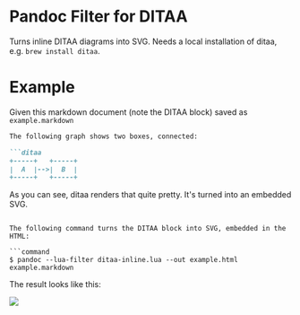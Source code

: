 # Pandoc Filter for DITAA

Turns inline DITAA diagrams into SVG. Needs a local installation of ditaa, e.g. `brew install ditaa`.

# Example

Given this markdown document (note the DITAA block) saved as `example.markdown`

```markdown
The following graph shows two boxes, connected:

```ditaa
+-----+   +-----+
|  A  |-->|  B  |
+-----+   +-----+
 ```

As you can see, ditaa renders that quite pretty. It's turned into an embedded SVG.

```

The following command turns the DITAA block into SVG, embedded in the HTML:

```command
$ pandoc --lua-filter ditaa-inline.lua --out example.html example.markdown
```

The result looks like this:

![](example.png)
